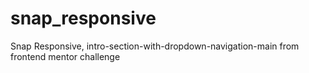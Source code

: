# snap_responsive
Snap Responsive, intro-section-with-dropdown-navigation-main from frontend mentor challenge
